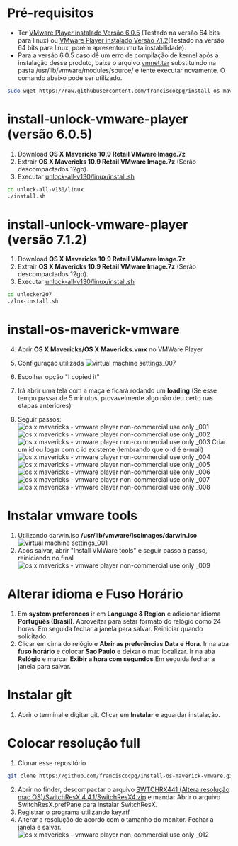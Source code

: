 # Pré-requisitos
* Ter [VMware Player instalado Versão 6.0.5](https://my.vmware.com/web/vmware/free#desktop_end_user_computing/vmware_player/6_0|PLAYER-605|product_downloads) (Testado na versão 64 bits para linux) ou [VMware Player instalado Versão 7.1.2](https://my.vmware.com/web/vmware/free#desktop_end_user_computing/vmware_player/7_0)(Testado na versão 64 bits para linux, porém apresentou muita instabilidade).
* Para a versão 6.0.5 caso dê um erro de compilação de kernel após a instalação desse produto, baixe o arquivo [vmnet.tar](vmware-lib-wrapper/vmnet.tar) substituindo na pasta /usr/lib/vmware/modules/source/ e tente executar novamente. O comando abaixo pode ser utilizado.
```bash
sudo wget https://raw.githubusercontent.com/franciscocpg/install-os-maverick-vmware/master/vmware-lib-wrapper/vmnet.tar -O /usr/lib/vmware/modules/source/vmnet.tar
```

# install-unlock-vmware-player (versão 6.0.5)

1. Download **OS X Mavericks 10.9 Retail VMware Image.7z**
2. Extrair **OS X Mavericks 10.9 Retail VMware Image.7z** (Serão descompactados 12gb).
3. Executar [unlock-all-v130/linux/install.sh](unlock-all-v130/linux/install.sh)
```bash
cd unlock-all-v130/linux
./install.sh
```

# install-unlock-vmware-player (versão 7.1.2)

1. Download **OS X Mavericks 10.9 Retail VMware Image.7z**
2. Extrair **OS X Mavericks 10.9 Retail VMware Image.7z** (Serão descompactados 12gb).
3. Executar [unlock-all-v130/linux/install.sh](unlock-all-v130/linux/install.sh)
```bash
cd unlocker207
./lnx-install.sh
```
# install-os-maverick-vmware
4. Abrir **OS X Mavericks/OS X Mavericks.vmx** no VMWare Player
4. Configuração utilizada
![virtual machine settings_007](https://cloud.githubusercontent.com/assets/3680556/8146356/164f9aca-120a-11e5-9488-1d9e93df3ec2.png)

5. Escolher opção "I copied it"
6. Irá abrir uma tela com a maça e ficará rodando um **loading** (Se esse tempo passar de 5 minutos, provavelmente algo não deu certo nas etapas anteriores)

7. Seguir passos:
![os x mavericks - vmware player non-commercial use only _001](https://cloud.githubusercontent.com/assets/3680556/8146308/0bcc4d3e-1208-11e5-9813-236326d58f09.png)
![os x mavericks - vmware player non-commercial use only _002](https://cloud.githubusercontent.com/assets/3680556/8146341/92e4ecbc-1209-11e5-80a8-a52a5658759a.png)
![os x mavericks - vmware player non-commercial use only _003](https://cloud.githubusercontent.com/assets/3680556/8146340/92e32fda-1209-11e5-9e3b-3ad55ec8b305.png)
Criar um id ou logar com o id existente (lembrando que o id é e-mail)
![os x mavericks - vmware player non-commercial use only _004](https://cloud.githubusercontent.com/assets/3680556/8146342/92e70024-1209-11e5-92ea-f4b6d1121f20.png)
![os x mavericks - vmware player non-commercial use only _005](https://cloud.githubusercontent.com/assets/3680556/8146404/f76fa242-120b-11e5-8d8f-10fba84eb837.png)
![os x mavericks - vmware player non-commercial use only _006](https://cloud.githubusercontent.com/assets/3680556/8146405/f77637d8-120b-11e5-9392-33555ef233bf.png)
![os x mavericks - vmware player non-commercial use only _007](https://cloud.githubusercontent.com/assets/3680556/8146414/74b5f5f8-120c-11e5-9346-a7a3554fcaa1.png)
![os x mavericks - vmware player non-commercial use only _008](https://cloud.githubusercontent.com/assets/3680556/8146400/c91d1d70-120b-11e5-977b-5074dd43b4e1.png)

# Instalar vmware tools
1. Utilizando darwin.iso **/usr/lib/vmware/isoimages/darwin.iso**
![virtual machine settings_001](https://cloud.githubusercontent.com/assets/3680556/8146426/1c7a2386-120d-11e5-80da-8b32258a2452.png)
2. Após salvar, abrir "Install VMWare tools" e seguir passo a passo, reiniciando no final
![os x mavericks - vmware player non-commercial use only _009](https://cloud.githubusercontent.com/assets/3680556/8146439/261a1e4a-120e-11e5-9356-62ddb17aef0d.png)

# Alterar idioma e Fuso Horário
1. Em **system preferences** ir em **Language & Region** e adicionar idioma **Português (Brasil)**. Aproveitar para setar formato do relógio como 24 horas. Em seguida fechar a janela para salvar. Reiniciar quando solicitado. 
2. Clicar em cima do relógio e **Abrir as preferências Data e Hora**. Ir na aba **fuso horário** e colocar **Sao Paulo** e deixar o mac localizar. Ir na aba **Relógio** e marcar **Exibir a hora com segundos** Em seguida fechar a janela para salvar.

# Instalar git
1. Abrir o terminal e digitar git. Clicar em **Instalar** e aguardar instalação.

# Colocar resolução full
1. Clonar esse repositório
```sh
git clone https://github.com/franciscocpg/install-os-maverick-vmware.git
```
2. Abrir no finder, descompactar o arquivo [SWTCHRX441 (Altera resolução mac OS)/SwitchResX 4.4.1/SwitchResX4.zip](https://github.com/franciscocpg/install-os-maverick-vmware/blob/master/SWTCHRX441%20(Altera%20resolu%C3%A7%C3%A3o%20mac%20OS)/SwitchResX%204.4.1/SwitchResX4.zip) e mandar Abrir o arquivo SwitchResX.prefPane para instalar SwitchResX.
3. Registrar o programa utilizando key.rtf
4. Alterar a resolução de acordo com o tamanho do monitor. Fechar a janela e salvar.
![os x mavericks - vmware player non-commercial use only _012](https://cloud.githubusercontent.com/assets/3680556/8146530/10242576-1214-11e5-8487-0723da5368e6.png)
